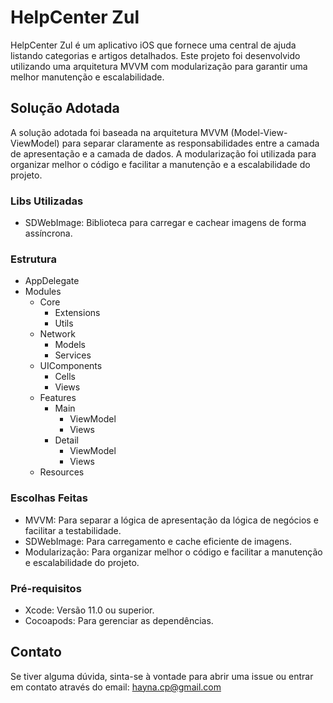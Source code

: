 # HelpCenter Zul

HelpCenter Zul é um aplicativo iOS que fornece uma central de ajuda listando categorias e artigos detalhados. Este projeto foi desenvolvido utilizando uma arquitetura MVVM com modularização para garantir uma melhor manutenção e escalabilidade.

## Solução Adotada

A solução adotada foi baseada na arquitetura MVVM (Model-View-ViewModel) para separar claramente as responsabilidades entre a camada de apresentação e a camada de dados. A modularização foi utilizada para organizar melhor o código e facilitar a manutenção e a escalabilidade do projeto.

### Libs Utilizadas

- SDWebImage: Biblioteca para carregar e cachear imagens de forma assíncrona.

### Estrutura

- AppDelegate
- Modules
    - Core
      - Extensions
      - Utils
    - Network
        - Models
        - Services
    - UIComponents
        - Cells
        - Views
    - Features
        - Main
          - ViewModel
          - Views
        - Detail
          - ViewModel
          - Views
    - Resources


### Escolhas Feitas

- MVVM: Para separar a lógica de apresentação da lógica de negócios e facilitar a testabilidade.
- SDWebImage: Para carregamento e cache eficiente de imagens.
- Modularização: Para organizar melhor o código e facilitar a manutenção e escalabilidade do projeto.


### Pré-requisitos
- Xcode: Versão 11.0 ou superior.
- Cocoapods: Para gerenciar as dependências.

## Contato

Se tiver alguma dúvida, sinta-se à vontade para abrir uma issue ou entrar em contato através do email: hayna.cp@gmail.com
